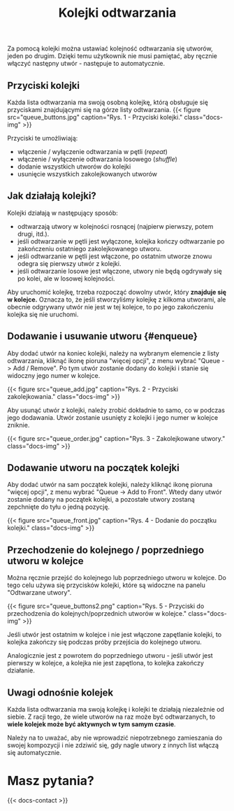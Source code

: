 ﻿---
title: "Kolejki odtwarzania"
icon: "🔢"
description: "Używanie kolejek w celu automatycznego odtwarzania utworów."
weight: 50
---

Za pomocą kolejki można ustawiać kolejność odtwarzania się utworów, jeden po drugim. Dzięki temu użytkownik nie musi pamiętać, aby ręcznie włączyć następny utwór - następuje to automatycznie.

## Przyciski kolejki

Każda lista odtwarzania ma swoją osobną kolejkę, którą obsługuje się przyciskami znajdującymi się na górze listy odtwarzania. {{< figure src="queue_buttons.jpg" caption="Rys. 1 - Przyciski kolejki." class="docs-img" >}} 

Przyciski te umożliwiają:
- włączenie / wyłączenie odtwarzania w pętli (*repeat*)
- włączenie / wyłączenie odtwarzania losowego (*shuffle*)
- dodanie wszystkich utworów do kolejki
- usunięcie wszystkich zakolejkowanych utworów

## Jak działają kolejki?

Kolejki działają w następujący sposób:
- odtwarzają utwory w kolejności rosnącej (najpierw pierwszy, potem drugi, itd.).
- jeśli odtwarzanie w pętli jest wyłączone, kolejka kończy odtwarzanie po zakończeniu ostatniego zakolejkowanego utworu.
- jeśli odtwarzanie w pętli jest włączone, po ostatnim utworze znowu odegra się pierwszy utwór z kolejki.
- jeśli odtwarzanie losowe jest włączone, utwory nie będą ogdrywały się po kolei, ale w losowej kolejności.

Aby uruchomić kolejkę, trzeba rozpocząć dowolny utwór, który **znajduje się w kolejce.** Oznacza to, że jeśli stworzyliśmy kolejkę z kilkoma utworami, ale obecnie odgrywany utwór nie jest w tej kolejce, to po jego zakończeniu kolejka się nie uruchomi. 

## Dodawanie i usuwanie utworu {#enqueue}

Aby dodać utwór na koniec kolejki, należy na wybranym elemencie z listy odtwarzania, kliknąć ikonę pioruna "więcej opcji", z menu wybrać "Queue -> Add / Remove". Po tym utwór zostanie dodany do kolejki i stanie się widoczny jego numer w kolejce.

{{< figure src="queue_add.jpg" caption="Rys. 2 - Przyciski zakolejkowania." class="docs-img" >}} 

Aby usunąć utwór z kolejki, należy zrobić dokładnie to samo, co w podczas jego dodawania. Utwór zostanie usunięty z kolejki i jego numer w kolejce zniknie.

{{< figure src="queue_order.jpg" caption="Rys. 3 - Zakolejkowane utwory." class="docs-img" >}} 

## Dodawanie utworu na początek kolejki

Aby dodać utwór na sam początek kolejki, należy kliknąć ikonę pioruna "więcej opcji", z menu wybrać "Queue -> Add to Front". Wtedy dany utwór zostanie dodany na początek kolejki, a pozostałe utwory zostaną zepchnięte do tyłu o jedną pozycję.

{{< figure src="queue_front.jpg" caption="Rys. 4 - Dodanie do początku kolejki." class="docs-img" >}} 

## Przechodzenie do kolejnego / poprzedniego utworu w kolejce

Można ręcznie przejść do kolejnego lub poprzedniego utworu w kolejce. Do tego celu używa się przycisków kolejki, które są widoczne na panelu "Odtwarzane utwory".

{{< figure src="queue_buttons2.png" caption="Rys. 5 - Przyciski do przechodzenia do kolejnych/poprzednich utworów w kolejce." class="docs-img" >}} 

Jeśli utwór jest ostatnim w kolejce i nie jest włączone zapętlanie kolejki, to kolejka zakończy się podczas próby przejścia do kolejnego utworu. 

Analogicznie jest z powrotem do poprzedniego utworu - jeśli utwór jest pierwszy w kolejce, a kolejka nie jest zapętlona, to kolejka zakończy działanie.

## Uwagi odnośnie kolejek

Każda lista odtwarzania ma swoją kolejkę i kolejki te działają niezależnie od siebie. Z racji tego, że wiele utworów na raz może być odtwarzanych, to **wiele kolejek może być aktywnych w tym samym czasie**. 

Należy na to uważać, aby nie wprowadzić niepotrzebnego zamieszania do swojej kompozycji i nie zdziwić się, gdy nagle utwory z innych list włączą się automatycznie.

# Masz pytania?

{{< docs-contact >}}